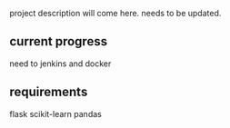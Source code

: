 project description will come here.
needs to be updated.

## current progress
need to jenkins and docker

## requirements 
flask
scikit-learn
pandas